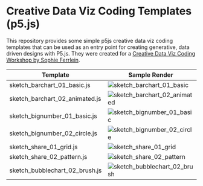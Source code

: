 # Creative Data Viz Coding Templates (p5.js)
This repository provides some simple p5js creative data viz coding templates that can be used as an entry point for creating generative, data driven designs with P5.js. They were created for a [Creative Data Viz Coding Workshop by Sophie Ferrlein](https://bytesbysophie.com/index.php/2024/03/15/talks-workshops/creative-data-viz-coding-workshop/).


| Template  |  Sample Render | 
|---|---|
| sketch_barchart_01_basic.js | ![sketch_barchart_01_basic](https://github.com/bytesbysophie/creative-data-viz-p5js-templates/assets/28394378/94faa101-7b25-473c-8a07-3484577fa3af) | 
| sketch_barchart_02_animated.js  | ![sketch_barchart_02_animated](https://github.com/bytesbysophie/creative-data-viz-p5js-templates/assets/28394378/14cdef6d-fc13-4193-b4f3-ef4f481d71e0) |
| sketch_bignumber_01_basic.js |  ![sketch_bignumber_01_basic](https://github.com/bytesbysophie/creative-data-viz-p5js-templates/assets/28394378/2978c934-648b-482b-b281-8f8bed535617) |
| sketch_bignumber_02_circle.js |  ![sketch_bignumber_02_circle](https://github.com/bytesbysophie/creative-data-viz-p5js-templates/assets/28394378/1b95e13e-1971-4bc6-9a95-b85f2b6ee1c3) |
| sketch_share_01_grid.js |  ![sketch_share_01_grid](https://github.com/bytesbysophie/creative-data-viz-p5js-templates/assets/28394378/ca2b5971-bfe2-4a37-b78b-0df1dd4955fa) |
| sketch_share_02_pattern.js |  ![sketch_share_02_pattern](https://github.com/bytesbysophie/creative-data-viz-p5js-templates/assets/28394378/c1eab6b0-6be6-4b9c-90f0-4802d13dce35) |
| sketch_bubblechart_02_brush.js |  ![sketch_bubblechart_02_brush](https://github.com/bytesbysophie/creative-data-viz-p5js-templates/assets/28394378/a0ab6cd6-e424-4d51-b02d-da27713bb60b) |
